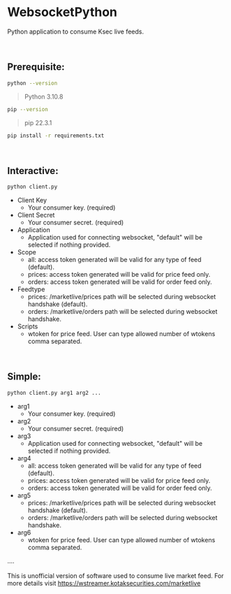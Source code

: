 # WebsocketPython
Python application to consume Ksec live feeds. 


<br>

## Prerequisite:
```sh
python --version
```
>Python 3.10.8

```sh
pip --version
```
>pip 22.3.1
```sh
pip install -r requirements.txt
```

<br>

## Interactive:
```sh
python client.py
```

- Client Key
    - Your consumer key. (required)
- Client Secret
    - Your consumer secret. (required)
- Application
    - Application used for connecting websocket, "default" will be selected if nothing provided.
- Scope
    - all: access token generated will be valid for any type of feed (default).
    - prices: access token generated will be valid for price feed only.
    - orders: access token generated will be valid for order feed only.
- Feedtype
    - prices: /marketlive/prices path will be selected during websocket handshake (default).
    - orders: /marketlive/orders path will be selected during websocket handshake.
- Scripts
    - wtoken for price feed. User can type allowed number of wtokens comma separated.  


<br>

## Simple:
```sh
python client.py arg1 arg2 ...
```

- arg1
    - Your consumer key. (required)
- arg2
    - Your consumer secret. (required)
- arg3
    - Application used for connecting websocket, "default" will be selected if nothing provided.
- arg4
    - all: access token generated will be valid for any type of feed (default).
    - prices: access token generated will be valid for price feed only.
    - orders: access token generated will be valid for order feed only.
- arg5
    - prices: /marketlive/prices path will be selected during websocket handshake (default).
    - orders: /marketlive/orders path will be selected during websocket handshake.
- arg6
    - wtoken for price feed. User can type allowed number of wtokens comma separated.  

.... <br><br>
This is unofficial version of software used to consume live market feed. For more details visit https://wstreamer.kotaksecurities.com/marketlive 